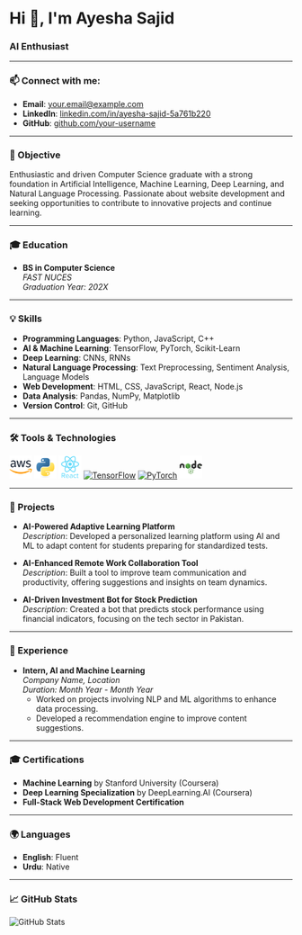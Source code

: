 # Hi 👋, I'm Ayesha Sajid
### AI Enthusiast

---

### 📫 Connect with me:
- **Email**: [your.email@example.com](ayeshaas299@gmail.com)
- **LinkedIn**: [linkedin.com/in/ayesha-sajid-5a761b220](https://www.linkedin.com/in/ayesha-sajid-5a761b220)
- **GitHub**: [github.com/your-username](https://github.com/ayeshasajid1034)

---

### 🎯 Objective
Enthusiastic and driven Computer Science graduate with a strong foundation in Artificial Intelligence, Machine Learning, Deep Learning, and Natural Language Processing. Passionate about website development and seeking opportunities to contribute to innovative projects and continue learning.

---

### 🎓 Education
- **BS in Computer Science**  
  *FAST NUCES*  
  *Graduation Year: 202X*

---

### 💡 Skills
- **Programming Languages**: Python, JavaScript, C++
- **AI & Machine Learning**: TensorFlow, PyTorch, Scikit-Learn
- **Deep Learning**: CNNs, RNNs
- **Natural Language Processing**: Text Preprocessing, Sentiment Analysis, Language Models
- **Web Development**: HTML, CSS, JavaScript, React, Node.js
- **Data Analysis**: Pandas, NumPy, Matplotlib
- **Version Control**: Git, GitHub

---

### 🛠️ Tools & Technologies
<p align="left">
  <a href="https://aws.amazon.com" target="_blank"><img src="https://raw.githubusercontent.com/devicons/devicon/master/icons/amazonwebservices/amazonwebservices-original-wordmark.svg" alt="AWS" width="40" height="40"/></a>
  <a href="https://www.python.org" target="_blank"><img src="https://raw.githubusercontent.com/devicons/devicon/master/icons/python/python-original.svg" alt="Python" width="40" height="40"/></a>
  <a href="https://reactjs.org/" target="_blank"><img src="https://raw.githubusercontent.com/devicons/devicon/master/icons/react/react-original-wordmark.svg" alt="React" width="40" height="40"/></a>
  <a href="https://www.tensorflow.org" target="_blank"><img src="https://www.vectorlogo.zone/logos/tensorflow/tensorflow-icon.svg" alt="TensorFlow" width="40" height="40"/></a>
  <a href="https://pytorch.org/" target="_blank"><img src="https://www.vectorlogo.zone/logos/pytorch/pytorch-icon.svg" alt="PyTorch" width="40" height="40"/></a>
  <a href="https://nodejs.org" target="_blank"><img src="https://raw.githubusercontent.com/devicons/devicon/master/icons/nodejs/nodejs-original-wordmark.svg" alt="Node.js" width="40" height="40"/></a>
  <!-- Add more icons as needed -->
</p>

---

### 📁 Projects
- **AI-Powered Adaptive Learning Platform**  
  *Description*: Developed a personalized learning platform using AI and ML to adapt content for students preparing for standardized tests.

- **AI-Enhanced Remote Work Collaboration Tool**  
  *Description*: Built a tool to improve team communication and productivity, offering suggestions and insights on team dynamics.

- **AI-Driven Investment Bot for Stock Prediction**  
  *Description*: Created a bot that predicts stock performance using financial indicators, focusing on the tech sector in Pakistan.

---

### 💼 Experience
- **Intern, AI and Machine Learning**  
  *Company Name, Location*  
  *Duration: Month Year - Month Year*  
  - Worked on projects involving NLP and ML algorithms to enhance data processing.
  - Developed a recommendation engine to improve content suggestions.

---

### 🎓 Certifications
- **Machine Learning** by Stanford University (Coursera)
- **Deep Learning Specialization** by DeepLearning.AI (Coursera)
- **Full-Stack Web Development Certification**

---

### 🌍 Languages
- **English**: Fluent
- **Urdu**: Native

---

### 📈 GitHub Stats
<p align="left">
  <img src="https://github-readme-stats.vercel.app/api?username=your-username&show_icons=true&theme=radical" alt="GitHub Stats"/>
</p>
